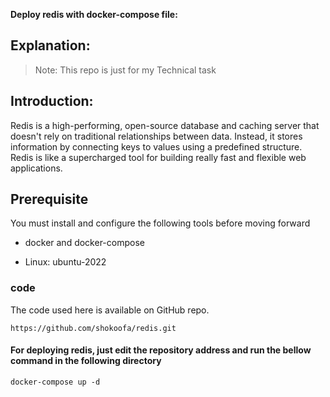 **Deploy redis with docker-compose file:**

## Explanation:
>Note: This repo is just for my  Technical task

## Introduction:
Redis is a high-performing, open-source database and caching server that doesn't rely on traditional relationships between data. Instead, it stores information by connecting keys to values using a predefined structure. Redis is like a supercharged tool for building really fast and flexible web applications.

## Prerequisite
You must install and configure the following tools before moving forward

* docker and docker-compose

* Linux: ubuntu-2022

 ### code

The code used here is available on GitHub repo.

`https://github.com/shokoofa/redis.git`

#### For deploying redis, just edit the repository address and run the bellow command in the following directory
```docker-compose up -d```

